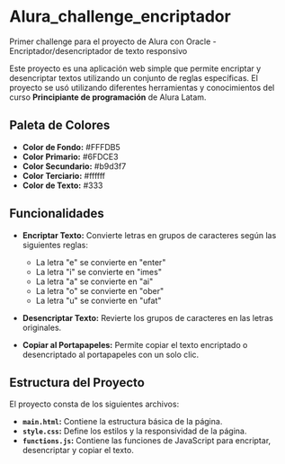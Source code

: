 # Alura_challenge_encriptador
Primer challenge para el proyecto de Alura con Oracle - Encriptador/desencriptador de texto responsivo

Este proyecto es una aplicación web simple que permite encriptar y desencriptar textos utilizando un conjunto de reglas específicas. 
El proyecto se usó utilizando diferentes herramientas y conocimientos del curso **Principiante de programación** de Alura Latam.

## Paleta de Colores

- **Color de Fondo:** #FFFDB5
- **Color Primario:** #6FDCE3
- **Color Secundario:** #b9d3f7
- **Color Terciario:** #ffffff
- **Color de Texto:** #333

## Funcionalidades

- **Encriptar Texto:** Convierte letras en grupos de caracteres según las siguientes reglas:
  - La letra "e" se convierte en "enter"
  - La letra "i" se convierte en "imes"
  - La letra "a" se convierte en "ai"
  - La letra "o" se convierte en "ober"
  - La letra "u" se convierte en "ufat"
  
- **Desencriptar Texto:** Revierte los grupos de caracteres en las letras originales.
  
- **Copiar al Portapapeles:** Permite copiar el texto encriptado o desencriptado al portapapeles con un solo clic.

## Estructura del Proyecto

El proyecto consta de los siguientes archivos:

- **`main.html`:** Contiene la estructura básica de la página.
- **`style.css`:** Define los estilos y la responsividad de la página.
- **`functions.js`:** Contiene las funciones de JavaScript para encriptar, desencriptar y copiar el texto.

